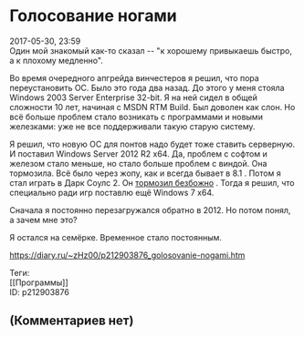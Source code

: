 Голосование ногами
==================

  
2017-05-30, 23:59  
 Один мой знакомый как-то сказал -- "к хорошему привыкаешь быстро, а к плохому медленно".   
   
 Во время очередного апгрейда винчестеров я решил, что пора переустановить ОС. Было это года два назад. До этого у меня стояла Windows 2003 Server Enterprise 32-bit. Я на ней сидел в общей сложности 10 лет, начиная с MSDN RTM Build. Был доволен как слон. Но всё больше проблем стало возникать с программами и новыми железками: уже не все поддерживали такую старую систему.   
   
 Я решил, что новую ОС для понтов надо будет тоже ставить серверную. И поставил Windows Server 2012 R2 x64. Да, проблем с софтом и железом стало меньше, но стало больше проблем с виндой. Она тормозила. Всё было через жопу, как и всегда бывает в 8.1 . Потом я стал играть в Дарк Соулс 2. Он  [тормозил безбожно](Как%20я%20убивал%20Дымного%20Рыцаря%20в%20Dark%20Souls%202)  . Тогда я решил, что специально ради игр поставлю ещё Windows 7 x64.   
   
 Сначала я постоянно перезагружался обратно в 2012. Но потом понял, а зачем мне это?   
   
 Я остался на семёрке. Временное стало постоянным.   
  
<https://diary.ru/~zHz00/p212903876_golosovanie-nogami.htm>  
  
Теги:  
[[Программы]]  
ID: p212903876  


(Комментариев нет)
------------------